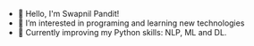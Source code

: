 - 👋 Hello, I'm Swapnil Pandit!
- 👀 I’m interested in programing and learning new technologies
- 🌱 Currently improving my Python skills: NLP, ML and DL.

<!---
Swap02-droid/Swap02-droid is a ✨ special ✨ repository because its `README.md` (this file) appears on your GitHub profile.
You can click the Preview link to take a look at your changes.
--->
